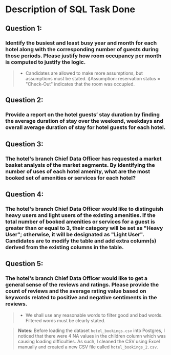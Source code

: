 # Description of SQL Task Done

## Question 1: 
### Identify the busiest and least busy year and month for each hotel along with the corresponding number of guests during those periods. Please justify how room occupancy per month is computed to justify the logic.
> * Candidates are allowed to make more assumptions, but assumptions must be stated.
> i)Assumption: reservation status = "Check-Out" indicates that the room was occupied.

## Question 2:
### Provide a report on the hotel guests’ stay duration by finding the average duration of stay over the weekend, weekdays and overall average duration of stay for hotel guests for each hotel.

## Question 3:
### The hotel's branch Chief Data Officer has requested a market basket analysis of the market segments. By identifying the number of uses of each hotel amenity, what are the most booked set of amenities or services for each hotel?

## Question 4:
### The hotel's branch Chief Data Officer would like to distinguish heavy users and light users of the existing amenities. If the total number of booked amenities or services for a guest is greater than or equal to 3, their category will be set as "Heavy User"; otherwise, it will be designated as "Light User". Candidates are to modify the table and add extra column(s) derived from the existing columns in the table.

## Question 5:
### The hotel's branch Chief Data Officer would like to get a general sense of the reviews and ratings. Please provide the count of reviews and the average rating value based on keywords related to positive and negative sentiments in the reviews.
> * We shall use any reasonable words to filter good and bad words.
Filtered words must be clearly stated.

> **Notes:**
> Before loading the dataset `hotel_bookings.csv` into Postgres, I noticed that there were 4 NA values in the children column which was causing loading difficulties. As such, I cleaned the CSV using Excel manually and created a new CSV file called `hotel_bookings_2.csv`.
